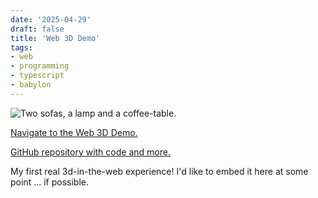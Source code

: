 ```yaml
---
date: '2025-04-29'
draft: false
title: 'Web 3D Demo'
tags:
- web
- programming
- typescript
- babylon
---
```


![Two sofas, a lamp and a coffee-table.](/web_3d_demo/screenshot.png)

[Navigate to the Web 3D Demo.](/web_3d_demo)

[GitHub repository with code and more.](https://github.com/samstalhandske/web_3d_demo)

My first real 3d-in-the-web experience! I'd like to embed it here at some point ... if possible.